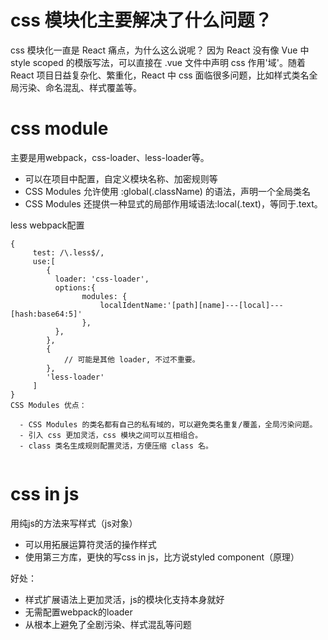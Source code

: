 # css 模块化主要解决了什么问题？
css 模块化一直是 React 痛点，为什么这么说呢？ 因为 React 没有像 Vue 中 style scoped 的模版写法，可以直接在 .vue 文件中声明 css 作用'域'。随着 React 项目日益复杂化、繁重化，React 中 css 面临很多问题，比如样式类名全局污染、命名混乱、样式覆盖等。
# css module
主要是用webpack，css-loader、less-loader等。
  - 可以在项目中配置，自定义模块名称、加密规则等
  - CSS Modules 允许使用 :global(.className) 的语法，声明一个全局类名
  - CSS Modules 还提供一种显式的局部作用域语法:local(.text)，等同于.text。

less webpack配置
```
{
     test: /\.less$/,
     use:[
        {
          loader: 'css-loader',
          options:{
                modules: {
                    localIdentName:'[path][name]---[local]---[hash:base64:5]'
                },
          },
        },
        {
            // 可能是其他 loader, 不过不重要。
        },
        'less-loader'
     ]
}
CSS Modules 优点：

  - CSS Modules 的类名都有自己的私有域的，可以避免类名重复/覆盖，全局污染问题。
  - 引入 css 更加灵活，css 模块之间可以互相组合。
  - class 类名生成规则配置灵活，方便压缩 class 名。


```
# css in js 

用纯js的方法来写样式（js对象）

  - 可以用拓展运算符灵活的操作样式
  - 使用第三方库，更快的写css in js，比方说styled component（原理）

好处：
  - 样式扩展语法上更加灵活，js的模块化支持本身就好
  - 无需配置webpack的loader
  - 从根本上避免了全剧污染、样式混乱等问题